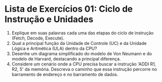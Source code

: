 # Lista de Exercícios 01: Ciclo de Instrução e Unidades

1.  Explique em suas palavras cada uma das etapas do ciclo de instrução (Fetch, Decode, Execute).
2.  Qual a principal função da Unidade de Controle (UC) e da Unidade Lógica e Aritmética (ULA) dentro da CPU?
3.  Desenhe um diagrama simplificado do modelo de Von Neumann e do modelo de Harvard, destacando a principal diferença.
4.  Considere um cenário onde a CPU precisa buscar a instrução 'ADDI R1, R2, 5' da memória. Descreva o caminho que essa instrução percorre no barramento de endereço e no barramento de dados.
